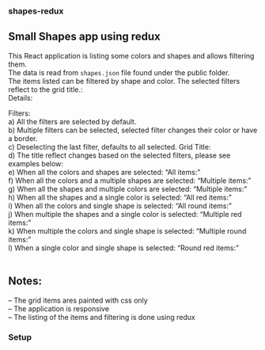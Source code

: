 ### shapes-redux
## Small Shapes app using redux

This React application is listing some colors and shapes and allows filtering them. <br />
The data is read from `shapes.json` file found under the public folder. <br />
The items listed can be filtered by shape and color. The selected filters reflect to the grid title.:
<br />
Details:


Filters: <br />
a) All the filters are selected by default. <br />
b) Multiple filters can be selected, selected filter changes their color or
have a border.<br />
c) Deselecting the last filter, defaults to all selected.
Grid Title: <br />
d) The title reflect changes based on the selected filters, please see
examples below: <br />
e) When all the colors and shapes are selected: “All items:” <br />
f) When all the colors and a multiple shapes are selected: “Multiple
items:” <br />
g) When all the shapes and multiple colors are selected: “Multiple items:” <br />
h) When all the shapes and a single color is selected: “All red items:” <br />
i) When all the colors and single shape is selected: “All round items:” <br />
j) When multiple the shapes and a single color is selected: “Multiple red
items:” <br />
k) When multiple the colors and single shape is selected: “Multiple round
items:” <br />
l) When a single color and single shape is selected: “Round red items:” <br />
 <br />
## Notes: <br />
– The grid items ares painted with css only <br />
– The application is responsive <br />
– The listing of the items and filtering is done using redux <br />

### Setup <br />

 <br />

